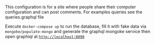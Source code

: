 This configuration is for a site where people share their computer configuration and can post comments.
For examples queries see the queries.graphql file

Execute `docker-compose up` to run the database, fill it with fake data via `mongoke/populate-mongo` and generate the graphql mongoke service then open graphiql at [`http://localhost:8090`](http://localhost:8090)
